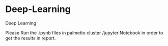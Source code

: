# Deep-Learning
Deep Learning

Please Run the .ipynb files in palmetto cluster /jupyter Notebook in order to get the results in report.
